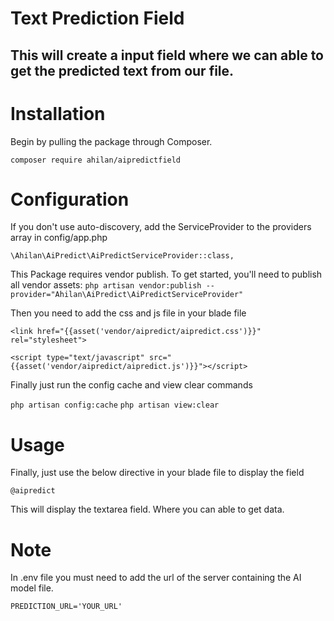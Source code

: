 # Text Prediction Field

## This will create a input field where we can able to get the predicted text from our file.

# Installation

Begin by pulling the package through Composer.

`composer require ahilan/aipredictfield`

# Configuration

If you don't use auto-discovery, add the ServiceProvider to the providers array in config/app.php

`\Ahilan\AiPredict\AiPredictServiceProvider::class,`

This Package requires vendor publish. To get started, you'll need to publish all vendor assets:
`php artisan vendor:publish --provider="Ahilan\AiPredict\AiPredictServiceProvider"`

Then you need to add the css and js file in your blade file

`<link href="{{asset('vendor/aipredict/aipredict.css')}}" rel="stylesheet">`

`<script type="text/javascript" src="{{asset('vendor/aipredict/aipredict.js')}}"></script>`

Finally just run the config cache and view clear commands

`php artisan config:cache`
`php artisan view:clear`

# Usage

Finally, just use the below directive in your blade file to display the field

`@aipredict`

This will display the textarea field. Where you can able to get data.

# Note

In .env file you must need to add the url of the server containing the AI model file.

`PREDICTION_URL='YOUR_URL'`
